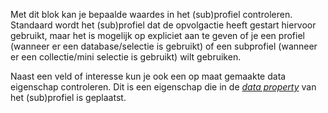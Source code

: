 Met dit blok kan je bepaalde waardes in het (sub)profiel controleren.
Standaard wordt het (sub)profiel dat de opvolgactie heeft gestart hiervoor
gebruikt, maar het is mogelijk op expliciet aan te geven of je een profiel
(wanneer er een database/selectie is gebruikt) of een subprofiel (wanneer
er een collectie/mini selectie is gebruikt) wilt gebruiken.

Naast een veld of interesse kun je ook een op maat gemaakte data eigenschap
controleren. Dit is een eigenschap die in de [*data property*][data-property]
van het (sub)profiel is geplaatst.

[data-property]: https://www.copernica.com/en/documentation/data-object-data


